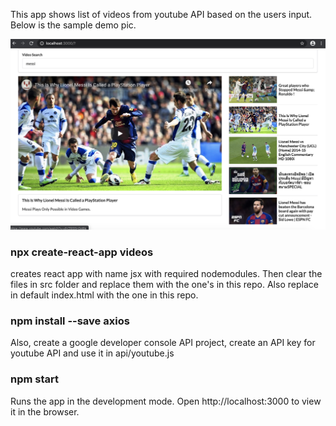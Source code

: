 This app shows list of videos from youtube API based on the users input. Below is the sample demo pic.

![demo pic](https://github.com/rahulb246/react-apps/blob/master/5-videos/img1.png)

### npx create-react-app videos
creates react app with name jsx with required nodemodules. Then clear the files in src folder and replace them with the one's in this repo. Also replace in default index.html with the one in this repo.

### npm install --save axios

Also, create a google developer console API project, create an API key for youtube API and use it in api/youtube.js

### npm start
Runs the app in the development mode. Open http://localhost:3000 to view it in the browser.


